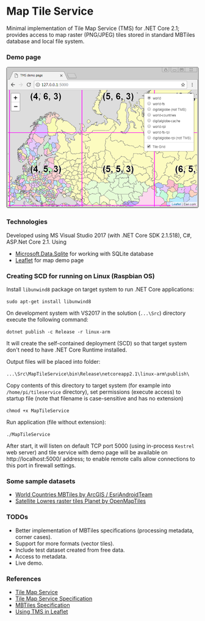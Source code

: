 # Map Tile Service
Minimal implementation of Tile Map Service (TMS) for .NET Core 2.1; provides access to map raster (PNG/JPEG) tiles stored in standard MBTiles database and local file system.

### Demo page
![Demo page](https://github.com/apdevelop/map-tile-service-asp-net-core/blob/master/Docs/demo-page.png)
 
### Technologies
Developed using MS Visual Studio 2017 (with .NET Core SDK 2.1.518), C#, ASP.Net Core 2.1.
Using
* [Microsoft.Data.Sqlite](https://github.com/aspnet/Microsoft.Data.Sqlite) for working with SQLite database
* [Leaflet](https://github.com/Leaflet) for map demo page

### Creating SCD for running on Linux (Raspbian OS)

Install `libunwind8` package on target system to run .NET Core applications:

`sudo apt-get install libunwind8`

On development system with VS2017 in the solution (`...\Src`) directory execute the following command:

`dotnet publish -c Release -r linux-arm`

It will create the self-contained deployment (SCD) so that target system don't need to have .NET Core Runtime installed.

Output files will be placed into folder:

`...\Src\MapTileService\bin\Release\netcoreapp2.1\linux-arm\publish\`

Copy contents of this directory to target system (for example into `/home/pi/tileservice` directory), set permissions (execute access) to startup file (note that filename is case-sensitive and has no extension)

`chmod +x MapTileService`

Run application (file without extension):

`./MapTileService`

After start, it will listen on default TCP port 5000 (using in-process `Kestrel` web server) 
and tile service with demo page will be available on http://localhost:5000/ address; to enable remote calls allow connections to this port in firewall settings.

### Some sample datasets
* [World Countries MBTiles by ArcGIS / EsriAndroidTeam](https://www.arcgis.com/home/item.html?id=7b650618563741ca9a5186c1aa69126e)
* [Satellite Lowres raster tiles Planet by OpenMapTiles](https://openmaptiles.com/downloads/dataset/satellite-lowres/)

### TODOs
* Better implementation of MBTiles specifications (processing metadata, corner cases).
* Support for more formats (vector tiles).
* Include test dataset created from free data.
* Access to metadata.
* Live demo.

### References
* [Tile Map Service](https://en.wikipedia.org/wiki/Tile_Map_Service)
* [Tile Map Service Specification](https://wiki.osgeo.org/index.php?title=Tile_Map_Service_Specification)
* [MBTiles Specification](https://github.com/mapbox/mbtiles-spec)
* [Using TMS in Leaflet](http://leafletjs.com/examples/wms/wms.html)